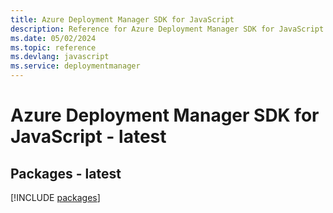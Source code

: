 ```yaml
---
title: Azure Deployment Manager SDK for JavaScript
description: Reference for Azure Deployment Manager SDK for JavaScript
ms.date: 05/02/2024
ms.topic: reference
ms.devlang: javascript
ms.service: deploymentmanager
---
```

# Azure Deployment Manager SDK for JavaScript - latest
## Packages - latest
[!INCLUDE [packages](deployment-manager-index.md)]